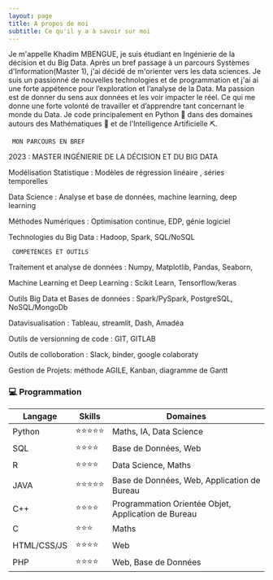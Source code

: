 ```yaml
---
layout: page
title: A propos de moi
subtitle: Ce qu'il y a à savoir sur moi
---
```


Je m'appelle Khadim MBENGUE, je suis étudiant en Ingénierie de la décision et du Big Data.
Après un bref passage à un parcours Systèmes d'Information(Master 1), j'ai décidé de m'orienter vers les data sciences.
Je suis un passionné de nouvelles technologies et de programmation et j'ai ai une forte appétence pour l’exploration et l’analyse de la Data.
Ma passion est de donner du sens aux données et les voir impacter le réel. 
Ce qui me donne une forte volonté de travailler et d’apprendre tant concernant le monde du Data. 
Je code principalement en Python 🐍 dans des domaines autours des Mathématiques 🧮 et de l'Intelligence Artificielle ⛏.

     MON PARCOURS EN BREF

2023 : MASTER INGÉNIERIE DE LA DÉCISION ET DU BIG DATA

Modélisation Statistique : Modèles de régression linéaire , séries temporelles

Data Science : Analyse et base de données, machine learning, deep learning 

Méthodes Numériques : Optimisation continue, EDP, génie logiciel 

Technologies du Big Data : Hadoop, Spark, SQL/NoSQL


     COMPETENCES ET OUTILS

Traitement et analyse de données : Numpy, Matplotlib, Pandas, Seaborn, 

Machine Learning et Deep Learning : Scikit Learn, Tensorflow/keras 

Outils Big Data et Bases de données : Spark/PySpark, PostgreSQL, NoSQL/MongoDb

Datavisualisation : Tableau, streamlit, Dash, Amadéa

Outils de versionning de code : GIT, GITLAB

Outils de colloboration : Slack, binder, google colaboraty

Gestion de Projets: méthode AGILE, Kanban, diagramme de Gantt

### 💻 Programmation

|Langage|Skills|Domaines|
|--------|------|-------|
|Python|⭐️⭐️⭐️⭐️⭐️️|Maths, IA, Data Science|
|SQL|⭐️⭐️⭐️⭐|Base de Données, Web|
|R|⭐️⭐️⭐⭐️|Data Science, Maths|
|JAVA|⭐️⭐️⭐️⭐️⭐️|Base de Données, Web, Application de Bureau|
|C++|⭐️⭐️⭐️⭐|Programmation Orientée Objet, Application de Bureau |
|C|⭐️⭐️⭐|Maths|
|HTML/CSS/JS|⭐️⭐️⭐⭐️|Web|
|PHP|⭐️⭐️⭐⭐️|Web, Base de Données|
